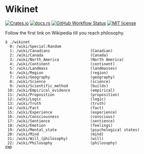 # Wikinet

[![Crates.io](https://img.shields.io/crates/v/wikinet)](https://crates.io/crates/wikinet)
[![docs.rs](https://img.shields.io/docsrs/wikinet)](https://docs.rs/wikinet)
[![GitHub Workflow Status](https://img.shields.io/github/actions/workflow/status/FedericoStra/wikinet/rust.yml)](https://github.com/FedericoStra/wikinet/actions/workflows/rust.yml)
[![MIT license](https://img.shields.io/crates/l/wikinet)](https://choosealicense.com/licenses/mit/)

Follow the first link on Wikipedia till you reach philosophy.

```
$ ./wikinet
  0: /wiki/Special:Random            
  1: /wiki/Canadians                  (Canadian)
  2: /wiki/Canada                     (Canada)
  3: /wiki/North_America              (North America)
  4: /wiki/Continent                  (continent)
  5: /wiki/Landmass                   (landmasses)
  6: /wiki/Region                     (region)
  7: /wiki/Geography                  (geography)
  8: /wiki/Science                    (science)
  9: /wiki/Scientific_method          (builds)
 10: /wiki/Empirical_evidence         (empirical)
 11: /wiki/Proposition                (proposition)
 12: /wiki/Logic                      (logic)
 13: /wiki/Truth                      (truth)
 14: /wiki/Fact                       (fact)
 15: /wiki/Experience                 (experience)
 16: /wiki/Consciousness              (conscious)
 17: /wiki/Sentience                  (sentience)
 18: /wiki/Emotion                    (feelings)
 19: /wiki/Mental_state               (psychological states)
 20: /wiki/Mind                       (mind)
 21: /wiki/Will_(philosophy)          (will)
 22: /wiki/Philosophy                 (philosophy)
END
```
